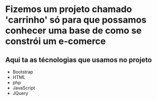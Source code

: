 <h1>Fizemos um projeto chamado 'carrinho' só para que possamos conhecer uma base de como se constrói um e-comerce</h1>

<h2>Aqui ta as técnologias que usamos no projeto</h2>

<ul>
  <li>Bootstrap</li>
  <li>HTML</li>
  <li>php</li>
  <li>JavaScript</li>
  <li>JQuery</li>
</ul>  
